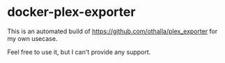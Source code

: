 # docker-plex-exporter

This is an automated build of https://github.com/othalla/plex_exporter for my own usecase.

Feel free to use it, but I can't provide any support. 
